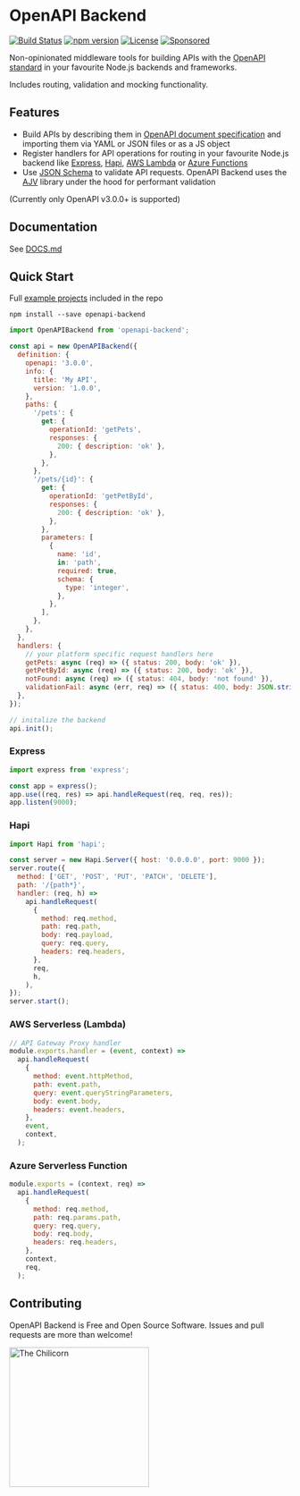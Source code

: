 # OpenAPI Backend
[![Build Status](https://travis-ci.org/anttiviljami/openapi-backend.svg?branch=master)](https://travis-ci.org/anttiviljami/openapi-backend)
[![npm version](https://img.shields.io/npm/v/openapi-backend.svg)](https://www.npmjs.com/package/openapi-backend)
[![License](http://img.shields.io/:license-mit-blue.svg)](https://github.com/anttiviljami/openapi-backend/blob/master/LICENSE)
[![Sponsored](https://img.shields.io/badge/chilicorn-sponsored-brightgreen.svg?logo=data%3Aimage%2Fpng%3Bbase64%2CiVBORw0KGgoAAAANSUhEUgAAAA4AAAAPCAMAAADjyg5GAAABqlBMVEUAAAAzmTM3pEn%2FSTGhVSY4ZD43STdOXk5lSGAyhz41iz8xkz2HUCWFFhTFFRUzZDvbIB00Zzoyfj9zlHY0ZzmMfY0ydT0zjj92l3qjeR3dNSkoZp4ykEAzjT8ylUBlgj0yiT0ymECkwKjWqAyjuqcghpUykD%2BUQCKoQyAHb%2BgylkAyl0EynkEzmkA0mUA3mj86oUg7oUo8n0k%2FS%2Bw%2Fo0xBnE5BpU9Br0ZKo1ZLmFZOjEhesGljuzllqW50tH14aS14qm17mX9%2Bx4GAgUCEx02JySqOvpSXvI%2BYvp2orqmpzeGrQh%2Bsr6yssa2ttK6v0bKxMBy01bm4zLu5yry7yb29x77BzMPCxsLEzMXFxsXGx8fI3PLJ08vKysrKy8rL2s3MzczOH8LR0dHW19bX19fZ2dna2trc3Nzd3d3d3t3f39%2FgtZTg4ODi4uLj4%2BPlGxLl5eXm5ubnRzPn5%2Bfo6Ojp6enqfmzq6urr6%2Bvt7e3t7u3uDwvugwbu7u7v6Obv8fDz8%2FP09PT2igP29vb4%2BPj6y376%2Bu%2F7%2Bfv9%2Ff39%2Fv3%2BkAH%2FAwf%2FtwD%2F9wCyh1KfAAAAKXRSTlMABQ4VGykqLjVCTVNgdXuHj5Kaq62vt77ExNPX2%2Bju8vX6%2Bvr7%2FP7%2B%2FiiUMfUAAADTSURBVAjXBcFRTsIwHAfgX%2FtvOyjdYDUsRkFjTIwkPvjiOTyX9%2FAIJt7BF570BopEdHOOstHS%2BX0s439RGwnfuB5gSFOZAgDqjQOBivtGkCc7j%2B2e8XNzefWSu%2BsZUD1QfoTq0y6mZsUSvIkRoGYnHu6Yc63pDCjiSNE2kYLdCUAWVmK4zsxzO%2BQQFxNs5b479NHXopkbWX9U3PAwWAVSY%2FpZf1udQ7rfUpQ1CzurDPpwo16Ff2cMWjuFHX9qCV0Y0Ok4Jvh63IABUNnktl%2B6sgP%2BARIxSrT%2FMhLlAAAAAElFTkSuQmCC)](http://spiceprogram.org/oss-sponsorship)

Non-opinionated middleware tools for building APIs with the [OpenAPI standard](https://github.com/OAI/OpenAPI-Specification)
in your favourite Node.js backends and frameworks.

Includes routing, validation and mocking functionality.

## Features

- Build APIs by describing them in [OpenAPI document specification](https://github.com/OAI/OpenAPI-Specification/blob/master/versions/3.0.2.md)
and importing them via YAML or JSON files or as a JS object
- Register handlers for API operations for routing in your favourite Node.js backend like [Express](#express),
[Hapi](#hapi), [AWS Lambda](#aws-serverless-lambda) or [Azure Functions](#azure-serverless-function)
- Use [JSON Schema](https://github.com/OAI/OpenAPI-Specification/blob/master/versions/3.0.2.md#data-types) to validate
API requests. OpenAPI Backend uses the [AJV](https://ajv.js.org/) library under the hood for performant validation

(Currently only OpenAPI v3.0.0+ is supported)

## Documentation

See [DOCS.md](https://github.com/anttiviljami/openapi-backend/blob/master/DOCS.md)

## Quick Start

Full [example projects](https://github.com/anttiviljami/openapi-backend/tree/master/examples) included in the repo

```
npm install --save openapi-backend
```

```javascript
import OpenAPIBackend from 'openapi-backend';

const api = new OpenAPIBackend({
  definition: {
    openapi: '3.0.0',
    info: {
      title: 'My API',
      version: '1.0.0',
    },
    paths: {
      '/pets': {
        get: {
          operationId: 'getPets',
          responses: {
            200: { description: 'ok' },
          },
        },
      },
      '/pets/{id}': {
        get: {
          operationId: 'getPetById',
          responses: {
            200: { description: 'ok' },
          },
        },
        parameters: [
          {
            name: 'id',
            in: 'path',
            required: true,
            schema: {
              type: 'integer',
            },
          },
        ],
      },
    },
  },
  handlers: {
    // your platform specific request handlers here
    getPets: async (req) => ({ status: 200, body: 'ok' }),
    getPetById: async (req) => ({ status: 200, body: 'ok' }),
    notFound: async (req) => ({ status: 404, body: 'not found' }),
    validationFail: async (err, req) => ({ status: 400, body: JSON.stringify({ err }) }),
  },
});

// initalize the backend
api.init();
```

### Express

```javascript
import express from 'express';

const app = express();
app.use((req, res) => api.handleRequest(req, req, res));
app.listen(9000);
```

### Hapi

```javascript
import Hapi from 'hapi';

const server = new Hapi.Server({ host: '0.0.0.0', port: 9000 });
server.route({
  method: ['GET', 'POST', 'PUT', 'PATCH', 'DELETE'],
  path: '/{path*}',
  handler: (req, h) =>
    api.handleRequest(
      {
        method: req.method,
        path: req.path,
        body: req.payload,
        query: req.query,
        headers: req.headers,
      },
      req,
      h,
    ),
});
server.start();
```

### AWS Serverless (Lambda)

```javascript
// API Gateway Proxy handler
module.exports.handler = (event, context) =>
  api.handleRequest(
    {
      method: event.httpMethod,
      path: event.path,
      query: event.queryStringParameters,
      body: event.body,
      headers: event.headers,
    },
    event,
    context,
  );
```

### Azure Serverless Function

```javascript
module.exports = (context, req) =>
  api.handleRequest(
    {
      method: req.method,
      path: req.params.path,
      query: req.query,
      body: req.body,
      headers: req.headers,
    },
    context,
    req,
  );
```

## Contributing

OpenAPI Backend is Free and Open Source Software. Issues and pull requests are more than welcome!

[<img alt="The Chilicorn" src="http://spiceprogram.org/assets/img/chilicorn_sticker.svg" width="250" height="250">](https://spiceprogram.org/oss-sponsorship)

